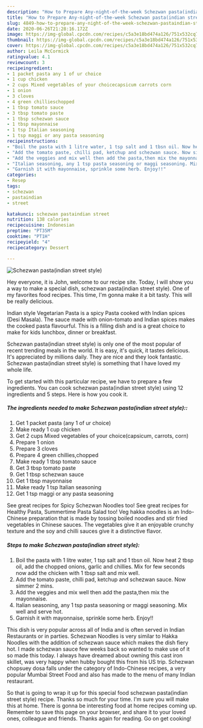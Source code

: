 ```yaml
---
description: "How to Prepare Any-night-of-the-week Schezwan pasta(indian street style)"
title: "How to Prepare Any-night-of-the-week Schezwan pasta(indian street style)"
slug: 4849-how-to-prepare-any-night-of-the-week-schezwan-pastaindian-street-style
date: 2020-06-26T21:28:16.172Z
image: https://img-global.cpcdn.com/recipes/c5a3e18bd474a126/751x532cq70/schezwan-pastaindian-street-style-recipe-main-photo.jpg
thumbnail: https://img-global.cpcdn.com/recipes/c5a3e18bd474a126/751x532cq70/schezwan-pastaindian-street-style-recipe-main-photo.jpg
cover: https://img-global.cpcdn.com/recipes/c5a3e18bd474a126/751x532cq70/schezwan-pastaindian-street-style-recipe-main-photo.jpg
author: Leila McCormick
ratingvalue: 4.1
reviewcount: 3
recipeingredient:
- 1 packet pasta any 1 of ur choice
- 1 cup chicken
- 2 cups Mixed vegetables of your choicecapsicum carrots corn
- 1 onion
- 3 cloves
- 4 green chillieschopped
- 1 tbsp tomato sauce
- 3 tbsp tomato paste
- 1 tbsp schezwan sauce
- 1 tbsp mayonnaise
- 1 tsp Italian seasoning
- 1 tsp maggi or any pasta seasoning
recipeinstructions:
- "Boil the pasta with 1 litre water, 1 tsp salt and 1 tbsn oil. Now heat 2 tbsp oil, add the chopped onions, garlic and chillies. Mix for few seconds now add the chicken with 1 tbsp salt and mix well."
- "Add the tomato paste, chilli pad, ketchup and schezwan sauce. Now simmer 2 mins."
- "Add the veggies and mix well then add the pasta,then mix the mayonnaise."
- "Italian seasoning, any 1 tsp pasta seasoning or maggi seasoning. Mix well and serve hot."
- "Garnish it with mayonnaise, sprinkle some herb. Enjoy!!"
categories:
- Resep
tags:
- schezwan
- pastaindian
- street

katakunci: schezwan pastaindian street
nutrition: 138 calories
recipecuisine: Indonesian
preptime: "PT35M"
cooktime: "PT1H"
recipeyield: "4"
recipecategory: Dessert

---
```



![Schezwan pasta(indian street style)](https://img-global.cpcdn.com/recipes/c5a3e18bd474a126/751x532cq70/schezwan-pastaindian-street-style-recipe-main-photo.jpg)

Hey everyone, it is John, welcome to our recipe site. Today, I will show you a way to make a special dish, schezwan pasta(indian street style). One of my favorites food recipes. This time, I'm gonna make it a bit tasty. This will be really delicious.

Indian style Vegetarian Pasta is a spicy Pasta cooked with Indian spices (Desi Masala). The sauce made with onion-tomato and Indian spices makes the cooked pasta flavourful. This is a filling dish and is a great choice to make for kids lunchbox, dinner or breakfast.

Schezwan pasta(indian street style) is only one of the most popular of recent trending meals in the world. It is easy, it's quick, it tastes delicious. It's appreciated by millions daily. They are nice and they look fantastic. Schezwan pasta(indian street style) is something that I have loved my whole life.


To get started with this particular recipe, we have to prepare a few ingredients. You can cook schezwan pasta(indian street style) using 12 ingredients and 5 steps. Here is how you cook it.

##### The ingredients needed to make Schezwan pasta(indian street style)::

1. Get 1 packet pasta (any 1 of ur choice)
1. Make ready 1 cup chicken
1. Get 2 cups Mixed vegetables of your choice(capsicum, carrots, corn)
1. Prepare 1 onion
1. Prepare 3 cloves
1. Prepare 4 green chillies,chopped
1. Make ready 1 tbsp tomato sauce
1. Get 3 tbsp tomato paste
1. Get 1 tbsp schezwan sauce
1. Get 1 tbsp mayonnaise
1. Make ready 1 tsp Italian seasoning
1. Get 1 tsp maggi or any pasta seasoning


See great recipes for Spicy Schezwan Noodles too! See great recipes for Healthy Pasta, Summertime Pasta Salad too! Veg hakka noodles is an Indo-Chinese preparation that is made by tossing boiled noodles and stir fried vegetables in Chinese sauces. The vegetables give it an enjoyable crunchy texture and the soy and chilli sauces give it a distinctive flavor. 

##### Steps to make Schezwan pasta(indian street style):

1. Boil the pasta with 1 litre water, 1 tsp salt and 1 tbsn oil. Now heat 2 tbsp oil, add the chopped onions, garlic and chillies. Mix for few seconds now add the chicken with 1 tbsp salt and mix well.
1. Add the tomato paste, chilli pad, ketchup and schezwan sauce. Now simmer 2 mins.
1. Add the veggies and mix well then add the pasta,then mix the mayonnaise.
1. Italian seasoning, any 1 tsp pasta seasoning or maggi seasoning. Mix well and serve hot.
1. Garnish it with mayonnaise, sprinkle some herb. Enjoy!!


This dish is very popular across all of India and is often served in Indian Restaurants or in parties. Schezwan Noodles is very similar to Hakka Noodles with the addition of schezwan sauce which makes the dish fiery hot. I made schezwan sauce few weeks back so wanted to make use of it so made this today. I always have dreamed about owning this cast iron skillet, was very happy when hubby bought this from his US trip. Schezwan chopsuey dosa falls under the category of Indo-Chinese recipes, a very popular Mumbai Street Food and also has made to the menu of many Indian restaurant. 

So that is going to wrap it up for this special food schezwan pasta(indian street style) recipe. Thanks so much for your time. I'm sure you will make this at home. There is gonna be interesting food at home recipes coming up. Remember to save this page on your browser, and share it to your loved ones, colleague and friends. Thanks again for reading. Go on get cooking!
